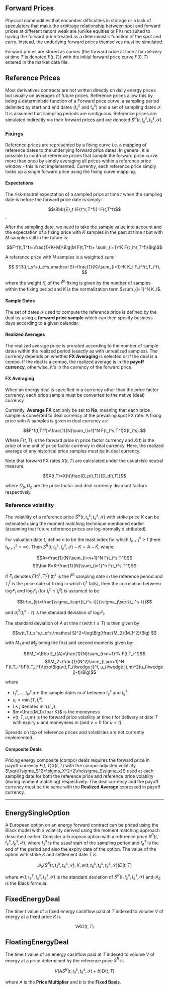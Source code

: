 ## Forward Prices

Physical commodities that encumber difficulties in storage or a lack of speculators that make the
arbitrage relationship between spot and forward prices at different tenors weak are (unlike equities
or FX) not suited to having the forward price treated as a deterministic function of the spot and
carry. Instead, the underlying forward prices themselves must be simulated.

Forward prices are stored as curves (the forward price at time $t$ for delivery at time $T$ is
denoted $F(t,T)$) with the initial forward price curve $F(0,T)$ entered in the market data file.

## Reference Prices

Most derivatives contracts are not written directly on daily energy prices but usually on averages of
future prices. Reference prices allow this by being a deterministic function of a Forward price curve,
a sampling period delimited by start and end dates ($t_s^s$ and $t_e^s$) and a set of sampling dates
$\mathcal S$. It is assumed that sampling periods are contiguous. Reference prices are simulated
indirectly via their forward prices and are denoted $S^R(t,t_s^s,t_e^s,\mathcal S)$.

### Fixings

Reference prices are represented by a fixing curve i.e. a mapping of reference dates to the underlying
forward price dates. In general, it is possible to contruct reference prices that sample the forward
price curve more than once by simply averaging all prices within a reference price window - this is
not implemented. Currently, each reference price simply looks up a single forward price using the
fixing curve mapping.

#### Expectations

The risk-neutral expectation of a sampled price at time $t$ when the sampling date is before the
forward price date is simply:

$$\Bbb{E}_t (F(t^s,T^f))=F(t,T^f)$$.

After the sampling date, we need to take the sample value into account and the expectation of a fixing
price with $K$ samples in the past at time $t$ but with $M$ samples still in the future is:

$$F^f(t,T^f)=\frac{1}{K+M}\Big(M F(t,T^f)+ \sum_{i=1}^K F(t_i^s,T^f)\Big)$$

A reference price with $N$ samples is a weighted sum:

$$ S^R(t,t_s^s,t_e^s,\mathcal S)=\frac{1}{K}\sum_{i=1}^K K_i F_i^f(t,T_i^f), $$

where the weight $K_i$ of the $i^{th}$ fixing is given by the number of samples within the fixing
period and $K$ is the normalization term $\sum_{i=1}^N K_i$.

#### Sample Dates

The set of dates $\mathcal S$ used to compute the reference price is defined by the deal by using a
**forward price sample** which can then specify business days according to a given calendar.

#### Realized Averages

The realized average price is prorated according to the number of sample dates within the realized
period (exactly as with unrealized samples). The currency depends on whether **FX Averaging** is
selected or if the deal is a compo. If the deal is a compo, the realized average is in the
 **payoff currency**, otherwise, it's in the currency of the forward price.

#### FX Averaging

When an energy deal is specified in a currency other than the price factor currency, each price
sample must be converted to the native (deal) currency

Currently, **Average FX** can only be set to **No**, meaning that each price sample is converted to
deal currency at the prevailing spot FX rate. A fixing price with $N$ samples is given in deal
currency as:

$$F^f(t,T^f)=\frac{1}{N}\sum_{i=1}^N F(t_i^s,T^f)X(t_i^s) $$

Where $F(t,T)$ is the forward price in price factor currency and $X(t)$ is the price of one unit of
price factor currency in deal currency. Here, the realized average of any historical price samples must
be in deal currency.

Note that forward FX rates $X(t,T)$ are calculated under the usual risk-neutral measure.

$$X(t,T)=X(t)\frac{D_p(t,T)}{D_d(t,T)}$$

where $D_p,D_d$ are the price factor and deal currency discount factors respectively.

### Reference volatility

The volatility of a reference price $S^R(t,t_s^s,t_e^s,\mathcal S)$ with strike price $K$ can be
estimated using the moment matching technique mentioned earlier (assuming that future reference prices
are log-normally distributed).

For valuation date $t$, define $n$ to be the least index for which $t_{n+1}^s\gt t$ (here
$t_{N+1}^s=\infty$). Then $S^R(t,t_s^s,t_e^s,\mathcal S)-K=A-\bar K$, where

$$A=\frac{1}{N}\sum_{i=n+1}^N F(t_i^s,T^f)$$
$$\bar K=K-\frac{1}{N}\sum_{i=1}^n F(t_i^s,T^f)$$

If $F_i$ denotes $F(t_i^s,T_i^f)$ ($t_i^s$ is the $i^{th}$ sampling date in the reference period and
$T_i^f$ is the price date of fixing in which $t_i^s$ falls), then the correlation between $\log F_i$
and $\log F_j$ (for $t_i^s \le t_j^s$) is assumed to be

$$\rho_{ij}=\frac{\sigma_i\sqrt{t_i^s-t}}{\sigma_j\sqrt{t_j^s-t}}$$

and $\sigma_i^2 (t_i^s-t)$ is the standard deviation of $\log F_i$.

The standard deviation of $A$ at time $t$ (with $t\le T$) is then given by

$$w(t,T,t_s^s,t_e^s,\mathcal S)^2=\log\Big(\frac{M_2}{M_1^2}\Big) $$

with $M_1$ and $M_2$ being the first and second moments given by:

$$M_1=\Bbb E_t(A)=\frac{1}{N}\sum_{i=n+1}^N F(t,T_i^f)$$
$$M_2=\frac{1}{N^2}\sum_{i,j=n+1}^N F(t,T_i^f)F(t,T_j^f)\exp\Big(v(t,T_{i\wedge j}^f,
u_{i\wedge j},m)^2(u_{i\wedge j}-t)\Big)$$

where

- $t_1^s,...,t_N^s$ are the sample dates in $\mathcal S$ between $t_s^s$ and $t_e^s$
- $u_i=\min(T,t_i^s)$
- $i\wedge j$ denotes $\min(i,j)$
- $m=\frac{M_1}{\bar K}$ is the moneyness
- $v(t,T,u,m)$ is the forward price volatility at time $t$ for delivery at date $T$ with expiry $u$ and
moneyness $m$ (and $v=0$ for $u\lt t$).

Spreads on top of reference prices and volatilities are not currently implemented.

#### Composite Deals

Pricing energy composite (compo) deals requires the forward price in payoff currency $F(t,T)X(t,T)$ 
with the compo-adjusted volatility $\sqrt{\sigma_S^2+\sigma_X^2+2\rho\sigma_S\sigma_x}$ used at
each sampling date for both the reference price and reference price volatility (during moment matching)
respectively. The deal currency and the payoff currency must be the same with the **Realized Average**
expressed in payoff currency.

---


## EnergySingleOption

A European option on an energy forward contract can be priced using the Black model with a volatility derived
using the moment matching approach described earlier. Consider a European option with a reference price
$S^R(t,t_s^s,t_e^s,\mathcal S)$, where $t_s^s$ is the usual start of the sampling period and $t_e^s$ is the
end of the period and also the expiry date of the option. The value of the option with strike $K$ and
settlement date $T$ is

$$\mathcal B_\delta (S^R(t,t_s^s,t_e^s,\mathcal S),K,w(t,t_e^s,t_s^s,t_e^s,\mathcal S))D(t,T)$$

where $w(t,t_e^s,t_s^s,t_e^s,\mathcal S)$ is the standard deviation of $S^R(t,t_s^s,t_e^s,\mathcal S)$
and $\mathcal B_\delta$ is the Black formula.

## FixedEnergyDeal

The time $t$ value of a fixed energy cashflow paid at $T$ indexed to volume $V$ of energy at a fixed price $K$ is

$$V K D(t,T)$$

## FloatingEnergyDeal

The time $t$ value of an energy cashflow paid at $T$ indexed to volume $V$ of energy at a price determined by
the reference price $S^R$ is

$$V (A S^R(t,t_s^s,t_e^s,\mathcal S)+b)D(t,T)$$

where $A$ is the **Price Multiplier** and $b$ is the **Fixed Basis**.